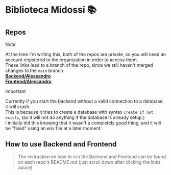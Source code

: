 # Biblioteca Midossi 📚

## Repos
> [!NOTE]
> At the time I'm writing this, both of the repos are private, so you will need an account registered to the 
> organization in order to access them. \
> These links lead to a branch of the repo, since we still haven't merged changes to the `main` branch \
**[Backend/Alessandro](https://github.com/Biblioteca-Midossi/Backend/tree/Alessandro)** \
**[Frontend/Alessandro](https://github.com/Biblioteca-Midossi/Frontend/tree/Alessandro)**

> [!IMPORTANT]
> Currently if you start the backend without a valid connection to a database, it will crash. \
> This is because it tries to create a database with syntax `create if not exists`, 
> (so it will not do anything if the database is already setup.) \
> I initially did this knowing that it wasn't a completely _good_ thing, and it will be "fixed" using an env file
> at a later moment.

## How to use Backend and Frontend
> The instruction on how to run the Backend and Frontend can be found on each repo's README.md (just scroll down after
> clicking the links above)

